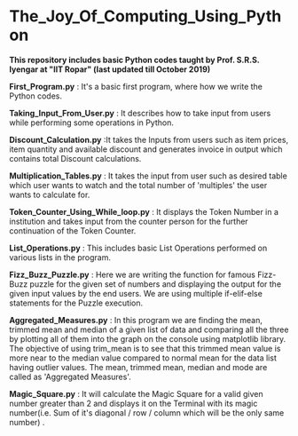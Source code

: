# The_Joy_Of_Computing_Using_Python
**This repository includes basic Python codes taught by Prof. S.R.S. Iyengar at "IIT Ropar" (last updated till October 2019)**

**First_Program.py** : It's a basic first program, where how we write the Python codes.

**Taking_Input_From_User.py** : It describes how to take input from users while performing some operations in Python.

**Discount_Calculation.py** :It takes the Inputs from users such as item prices, item quantity and available discount and generates invoice in output which contains total Discount calculations.

**Multiplication_Tables.py** : It takes the input from user such as desired table which user wants to watch and the total number of 'multiples' the user wants to calculate for.

**Token_Counter_Using_While_loop.py** : It displays the Token Number in a institution and takes input from the counter person for the further continuation of the Token Counter.

**List_Operations.py** : This includes basic List Operations performed on various lists in the program.

**Fizz_Buzz_Puzzle.py** : Here we are writing the function for famous Fizz-Buzz puzzle for the given set of numbers and displaying the output for the given input values by the end users. We are using multiple if-elif-else statements for the Puzzle execution.

**Aggregated_Measures.py** : In this program we are finding the mean, trimmed mean and median of a given list of data and comparing all the three by plotting all of them into the graph on the console using matplotlib library. The objective of using trim_mean is to see that this trimmed mean value is more near to the median value compared to normal mean for the data list having outlier values. The mean, trimmed mean, median and mode are called as 'Aggregated Measures'.

**Magic_Square.py** : It will calculate the Magic Square for a valid given number greater than 2 and displays it on the Terminal with its magic number(i.e. Sum of it's diagonal / row / column which will be the only same number) . 
